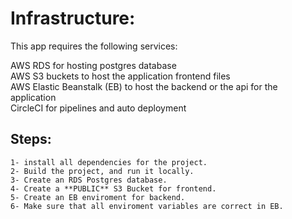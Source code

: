 # Infrastructure:
This app requires the following services:</br>

AWS RDS for hosting postgres database</br>
AWS S3 buckets to host the application frontend files</br>
AWS Elastic Beanstalk (EB) to host the backend or the api for the application</br>
CircleCI for pipelines and auto deployment</br>

## Steps:
    1- install all dependencies for the project.
    2- Build the project, and run it locally.
    3- Create an RDS Postgres database.
    4- Create a **PUBLIC** S3 Bucket for frontend.
    5- Create an EB enviroment for backend.
    6- Make sure that all enviroment variables are correct in EB.
